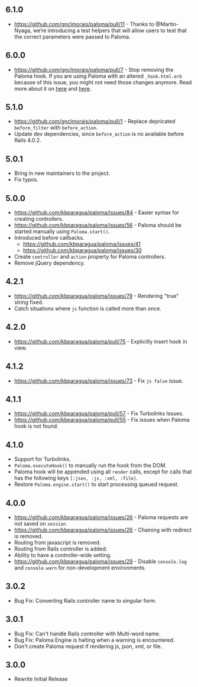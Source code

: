 ## 6.1.0
* https://github.com/gnclmorais/paloma/pull/11 - Thanks to @Martin-Nyaga, we’re introducing a test helpers that will allow users to test that the correct parameters were passed to Paloma.

## 6.0.0
* https://github.com/gnclmorais/paloma/pull/7 - Stop removing the Paloma hook. If you are using Paloma with an altered `_hook.html.erb` because of this issue, you might not need those changes anymore. Read more about it on [here](https://github.com/gnclmorais/paloma/pull/7) and [here](https://github.com/kbparagua/paloma/issues/101).


## 5.1.0
* https://github.com/gnclmorais/paloma/pull/1 - Replace depricated `before_filter` with `before_action`.
* Update dev dependencies, since `before_action` is no available before Rails 4.0.2.

## 5.0.1
* Bring in new maintainers to the project.
* Fix typos.

## 5.0.0
* https://github.com/kbparagua/paloma/issues/84 - Easier syntax for creating controllers.
* https://github.com/kbparagua/paloma/issues/56 - Paloma should be started manually using `Paloma.start()`.
* Introduced before callbacks.
  - https://github.com/kbparagua/paloma/issues/41
  - https://github.com/kbparagua/paloma/issues/30
* Create `controller` and `action` property for Paloma controllers.
* Remove jQuery dependency.


## 4.2.1
* https://github.com/kbparagua/paloma/issues/79 - Rendering "true" string fixed.
* Catch situations where `js` function is called more than once.

## 4.2.0
* https://github.com/kbparagua/paloma/pull/75 - Explicitly insert hook in view.

## 4.1.2
* https://github.com/kbparagua/paloma/issues/73 - Fix `js false` issue.

## 4.1.1
* https://github.com/kbparagua/paloma/pull/57 - Fix Turbolinks Issues.
* https://github.com/kbparagua/paloma/pull/55 - Fix issues when Paloma hook is not found.

## 4.1.0
* Support for Turbolinks.
* `Paloma.executeHook()` to manually run the hook from the DOM.
* Paloma hook will be appended using all `render` calls, except for calls that has the following keys `[:json, :js, :xml, :file]`.
* Restore `Paloma.engine.start()` to start processing queued request.

## 4.0.0
* https://github.com/kbparagua/paloma/issues/26 - Paloma requests are not saved on `session`.
* https://github.com/kbparagua/paloma/issues/26 - Chaining with redirect is removed.
* Routing from javascript is removed.
* Routing from Rails controller is added.
* Ability to have a controller-wide setting.
* https://github.com/kbparagua/paloma/issues/29 - Disable `console.log` and `console.warn` for non-development environments.


## 3.0.2
* Bug Fix: Converting Rails controller name to singular form.

## 3.0.1
* Bug Fix: Can't handle Rails controller with Multi-word name.
* Bug Fix: Paloma Engine is halting when a warning is encountered.
* Don't create Paloma request if rendering js, json, xml, or file.

## 3.0.0
* Rewrite Initial Release
